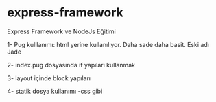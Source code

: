 # express-framework
Express Framework ve NodeJs Eğitimi


1- Pug kulllanımı: html yerine kullanılıyor. Daha sade daha basit. Eski adı Jade

2- index.pug dosyasında if yapıları kullanmak

3- layout içinde block yapıları

4- statik dosya kullanımı -css gibi